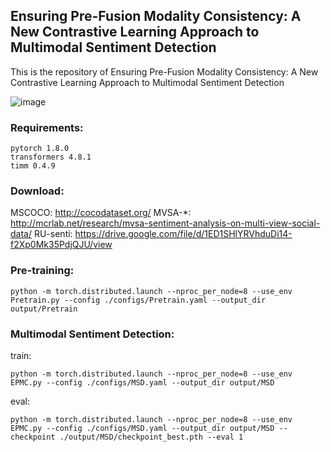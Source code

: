 ## Ensuring Pre-Fusion Modality Consistency: A New Contrastive Learning Approach to Multimodal Sentiment Detection

This is the repository of Ensuring Pre-Fusion Modality Consistency: A New Contrastive Learning Approach to Multimodal Sentiment Detection

![image](EPMC.png)

### Requirements:
```shell
pytorch 1.8.0
transformers 4.8.1
timm 0.4.9
```

### Download:
MSCOCO: http://cocodataset.org/
MVSA-*: http://mcrlab.net/research/mvsa-sentiment-analysis-on-multi-view-social-data/
RU-senti: https://drive.google.com/file/d/1ED1SHlYRVhduDi14-f2Xp0Mk35PdjQJU/view

### Pre-training:
```shell
python -m torch.distributed.launch --nproc_per_node=8 --use_env Pretrain.py --config ./configs/Pretrain.yaml --output_dir output/Pretrain
```

### Multimodal Sentiment Detection:
train:
```shell
python -m torch.distributed.launch --nproc_per_node=8 --use_env EPMC.py --config ./configs/MSD.yaml --output_dir output/MSD 
```
eval:
```shell
python -m torch.distributed.launch --nproc_per_node=8 --use_env EPMC.py --config ./configs/MSD.yaml --output_dir output/MSD --checkpoint ./output/MSD/checkpoint_best.pth --eval 1
```  
